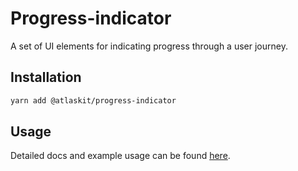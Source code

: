 # Progress-indicator

A set of UI elements for indicating progress through a user journey.

## Installation

```sh
yarn add @atlaskit/progress-indicator
```

## Usage

Detailed docs and example usage can be found [here](https://atlaskit.atlassian.com/packages/core/progress-indicator).
